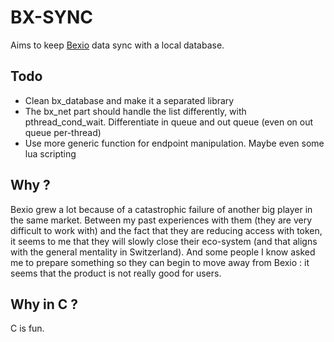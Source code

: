 # BX-SYNC

Aims to keep [Bexio](https://bexio.com) data sync with a local database.

## Todo

* Clean bx_database and make it a separated library
* The bx_net part should handle the list differently, with pthread_cond_wait. Differentiate in queue and out queue (even on out queue per-thread)
* Use more generic function for endpoint manipulation. Maybe even some lua scripting

## Why ?

Bexio grew a lot because of a catastrophic failure of another big player in the
same market. Between my past experiences with them (they are very difficult to
work with) and the fact that they are reducing access with token, it seems to
me that they will slowly close their eco-system (and that aligns with the
general mentality in Switzerland).
And some people I know asked me to prepare something so they can begin to move
away from Bexio : it seems that the product is not really good for users.

## Why in C ?

C is fun.

